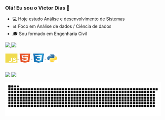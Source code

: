 ### Olá! Eu sou o Victor Dias 👋

- 💻 Hoje estudo Análise e desenvolvimento de Sistemas
- 📊 Foco em Análise de dados / Ciência de dados
- 🎓 Sou formado em Engenharia Civil

<div>
  <a href="https://github.com/VictorD116">
  <img height="180em" src="https://github-readme-stats.vercel.app/api?username=victord116&show_icons=true&theme=dark&include_all_commits=true&count_private=true"/>
  <img height="180em" src="https://github-readme-stats.vercel.app/api/top-langs/?username=victord116&layout=compact&langs_count=7&theme=dark"/>
</div>
<div>
  <div style="display: inline_block"><br>
  <img align="center" alt="Rafa-Js" height="30" width="40" src="https://raw.githubusercontent.com/devicons/devicon/master/icons/javascript/javascript-plain.svg">
  <img align="center" alt="Rafa-HTML" height="30" width="40" src="https://raw.githubusercontent.com/devicons/devicon/master/icons/html5/html5-original.svg">
  <img align="center" alt="Rafa-CSS" height="30" width="40" src="https://raw.githubusercontent.com/devicons/devicon/master/icons/css3/css3-original.svg">
  <img align="center" alt="Rafa-Python" height="30" width="40" src="https://raw.githubusercontent.com/devicons/devicon/master/icons/python/python-original.svg">
</div>

  ##
  <div> 
  <a href="https://instagram.com/victord_s" target="_blank"><img src="https://img.shields.io/badge/-Instagram-%23E4405F?style=for-the-badge&logo=instagram&logoColor=white" target="_blank"></a>
  <a href="https://www.linkedin.com/in//victor-dias116/-45875016a" target="_blank"><img src="https://img.shields.io/badge/-LinkedIn-%230077B5?style=for-the-badge&logo=linkedin&logoColor=white" target="_blank"></a> 
 
  
  ![Snake animation](https://github.com/VictorD116/VictorD116/blob/output/github-contribution-grid-snake.svg)
 
</div>
